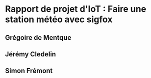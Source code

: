 # Rapport de projet d'IoT : Faire une station météo avec sigfox

## Grégoire de Mentque
## Jérémy Cledelin
## Simon Frémont